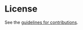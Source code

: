 # License

See the
[guidelines for contributions](https://github.com/Tanych/http-client-hint-reliability/blob/main/CONTRIBUTING.md).
